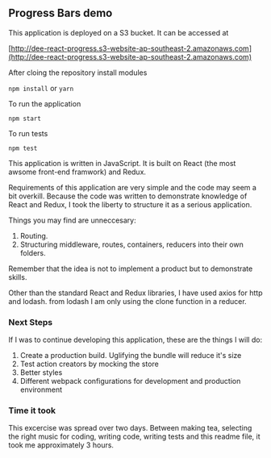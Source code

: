 ## Progress Bars demo
This application is deployed on a S3 bucket. It can be accessed at 

[http://dee-react-progress.s3-website-ap-southeast-2.amazonaws.com](http://dee-react-progress.s3-website-ap-southeast-2.amazonaws.com)

After cloing the repository install modules

``` npm install ```
or
``` yarn ```

To run the application

```npm start```

To run tests

```npm test```

This application is written in JavaScript. It is built on React (the most awsome front-end framwork) and Redux. 

Requirements of this application are very simple and the code may seem a bit overkill. Because the code was written to demonstrate knowledge of React and Redux, I took the liberty to structure it as a serious application. 

Things you may find are unneccesary:

1. Routing. 
2. Structuring middleware, routes, containers, reducers into their own folders.

Remember that the idea is not to implement a product but to demonstrate skills.

Other than the standard React and Redux libraries, I have used axios for http and lodash. from lodash I am only using the clone function in a reducer.

### Next Steps
If I was to continue developing this application, these are the things I will do:

1. Create a production build. Uglifying the bundle will reduce it's size
2. Test action creators by mocking the store
3. Better styles
4. Different webpack configurations for development and production environment

### Time it took
This excercise was spread over two days. Between making tea, selecting the right music for coding, writing code, writing tests and this readme file, it took me approximately 3 hours.
